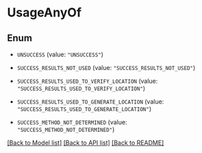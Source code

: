 # UsageAnyOf

## Enum


* `UNSUCCESS` (value: `"UNSUCCESS"`)

* `SUCCESS_RESULTS_NOT_USED` (value: `"SUCCESS_RESULTS_NOT_USED"`)

* `SUCCESS_RESULTS_USED_TO_VERIFY_LOCATION` (value: `"SUCCESS_RESULTS_USED_TO_VERIFY_LOCATION"`)

* `SUCCESS_RESULTS_USED_TO_GENERATE_LOCATION` (value: `"SUCCESS_RESULTS_USED_TO_GENERATE_LOCATION"`)

* `SUCCESS_METHOD_NOT_DETERMINED` (value: `"SUCCESS_METHOD_NOT_DETERMINED"`)


[[Back to Model list]](../README.md#documentation-for-models) [[Back to API list]](../README.md#documentation-for-api-endpoints) [[Back to README]](../README.md)



